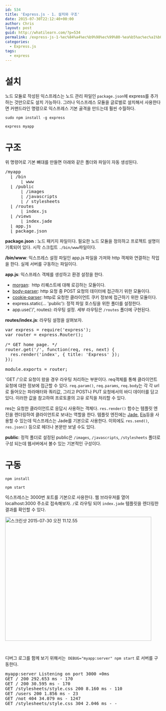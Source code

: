 ```yaml
---
id: 534
title: 'Express.js - 1. 설치와 구조'
date: 2015-07-30T22:12:40+00:00
author: Chris
layout: post
guid: http://whatilearn.com/?p=534
permalink: /express-js-1-%ec%84%a4%ec%b9%98%ec%99%80-%ea%b5%ac%ec%a1%b0/
categories:
  - Express.js
tags:
  - express
---
```

# 설치

노드 모듈로 작성된 익스프레스는 노드 관리 파일인 `package.json`에 express를 추가하는 것만으로도 설치 가능하다. 그러나 익스프레스 모듈을 글로벌로 설치해서 사용한다면 커맨드라인 명령으로 익스프레스 기본 골격을 만드는데 훨씬 수월하다.

`sudo npm install -g express`

`express myapp`

# 구조

위 명령어로 기본 뼈대를 만들면 아래와 같은 폴더와 파일이 자동 생성된다.
<pre class="theme:dark-terminal toolbar:2 striped:false marking:false nums-toggle:false wrap-toggle:false show-plain:3 tab-size:2 lang:sh decode:true">/myapp
  ⌊ /bin
      ⌊ www
  ⌊ /public
      ⌊ /images
      ⌊ /javascripts
      ⌊ / stylesheets
  ⌊ /routes
      ⌊ index.js
  ⌊ /views
      ⌊ index.jade
  ⌊ app.js
  ⌊ package.json
</pre>
**package.json** : 노드 패키지 파일이다. 필요한 노드 모듈을 정의하고 프로젝트 설명이 기록되어 있다. 시작 스크립트 `./bin/www`파일이다.

**/bin/www**: 익스프레스 설정 파일인 app.js 파일을 가져와 http 객체와 연결하는 작업을 한다. 실제 서버를 구동하는 파일이다.

**app.js**: 익스프레스 객체를 생성하고 환경 설정을 한다.

- [morgan](https://github.com/expressjs/morgan):  http 리퀘스트에 대해 로깅하는 모듈이다.
- [body-parser](https://github.com/expressjs/body-parser): http 요청 중 POST 요청의 데이터에 접근하기 위한 모듈이다.
- [cookie-parser](https://github.com/expressjs/cookie-parser): http로 요청한 클라이언트 쿠키 정보에 접근하기 위한 모듈이다.
- express.static(... 'public'): 정적 파일 호스팅을 위한 폴더를 설정한다.
- app.use('/', routes): 라우팅 설정. 세부 라우팅은 `/routes` 폴더에 구현된다.

**routes/index.js**: 라우팅 설정을 살펴보자.
<pre class="lang:default decode:true ">var express = require('express');
var router = express.Router();

/* GET home page. */
router.get('/', function(req, res, next) {
  res.render('index', { title: 'Express' });
});

module.exports = router;
</pre>
'GET /'으로 요청이 왔을 경우 라우팅 처리하는 부분이다. req객체를 통해 클라이언트 요청에 대한 정보에 접근할 수 있다. `req.param()`, `req.params`, `req.body`는 각 각 url로 들어오는 파라매터와 쿼리값, 그리고 POST나 PUT 요청에서의 바디 데이터를 담고 있다. 이러한 값을 참고하여 프로토콜의 고유 로직을 처리할 수 있다.

res는 요청한 클라이언트로 응답시 사용하는 객체다. `res.render()` 함수는 템플릿 엔진을 렌더링하여 클라이언트로 보내는 역할을 한다. 템플릿 엔진에는 [Jade](https://github.com/jadejs/jade), [Ejs](https://github.com/tj/ejs)등을 사용할 수 있는데 익스프레스는 Jade를 기본으로 사용한다. 이외에도 `res.send()`, `res.json()` 등으로 헤더나 본문만 보낼 수도 있다.

**public**: 정적 폴더로 설정된 public은 `/images`, `/javascripts`, `/stylesheets` 폴더로 구성 되는데 웹서버에서 볼수 있는 기본적인 구성이다.

# 구동

`npm install`

`npm start`

익스프레스는 3000번 포트를 기본으로 사용한다. 웹 브라우져를 열어 localhost:3000 주소로 접속해보자. `/`로 라우팅 되어 `index.jade` 템플릿을 렌더링한 결과를 확인할 수 있다.

<a href="http://whatilearn.com/wp-content/uploads/2015/07/스크린샷-2015-07-30-오전-11.12.55.png"><img class="alignnone size-full wp-image-547" src="http://whatilearn.com/wp-content/uploads/2015/07/스크린샷-2015-07-30-오전-11.12.55.png" alt="스크린샷 2015-07-30 오전 11.12.55" width="473" height="402" /></a>

&nbsp;

디버그 로그를 함께 보기 위해서는  `DEBUG="myapp:server" npm start` 로 서버를 구동한다.
<pre class="theme:dark-terminal lang:default decode:true ">myapp:server Listening on port 3000 +0ms
GET / 200 292.653 ms - 170
GET / 200 30.595 ms - 170
GET /stylesheets/style.css 200 8.160 ms - 110
GET /users 200 1.856 ms - 23
GET /not 404 34.079 ms - 1247
GET /stylesheets/style.css 304 2.046 ms - -
</pre>
&nbsp;